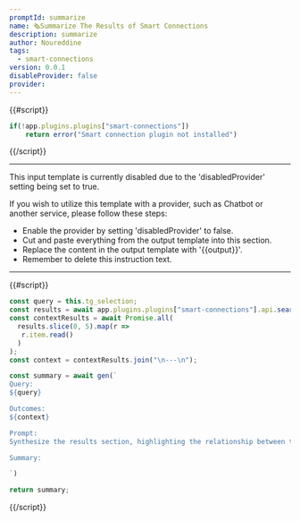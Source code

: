 ```yaml
---
promptId: summarize
name: 🗞️Summarize The Results of Smart Connections
description: summarize
author: Noureddine
tags:
  - smart-connections
version: 0.0.1
disableProvider: false
provider:
---
```

{{#script}}
```js
if(!app.plugins.plugins["smart-connections"]) 
	return error("Smart connection plugin not installed")
```
{{/script}}
***
This input template is currently disabled due to the 'disabledProvider' setting being set to true.

If you wish to utilize this template with a provider, such as Chatbot or another service, please follow these steps:
- Enable the provider by setting 'disabledProvider' to false.
- Cut and paste everything from the output template into this section.
- Replace the content in the output template with '{{output}}'.
- Remember to delete this instruction text.
***
{{#script}}
```js
const query = this.tg_selection;
const results = await app.plugins.plugins["smart-connections"].api.search(query);
const contextResults = await Promise.all(
  results.slice(0, 5).map(r => 
   r.item.read()
  )
);
const context = contextResults.join("\n---\n");

const summary = await gen(`
Query: 
${query}

Outcomes: 
${context}

Prompt:
Synthesize the results section, highlighting the relationship between the initial query and the outcomes. Structure the content using Markdown formatting to establish a clear information hierarchy. This should include titles, subtitles, and varying font sizes. For improved readability, bolden all verbs and specific action-oriented phrases. Ensure that the Markdown elements are properly used to organize the content systematically.

Summary: 

`)

return summary;
```
{{/script}}
